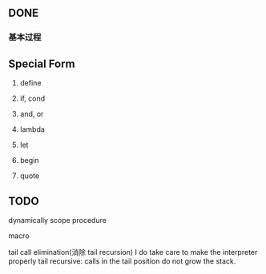
## DONE
### 基本过程

## Special Form
1. define

2. if, cond

3. and, or

4. lambda

5. let

6. begin

7. quote

## TODO
dynamically scope procedure

macro

tail call elimination(消除 tail recursion)
  I do take care to make the interpreter properly tail recursive: calls in the tail position do not grow the stack.

